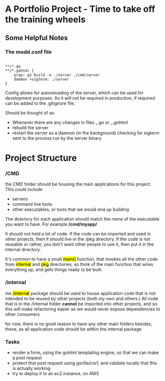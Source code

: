 # A Portfolio Project - Time to take off the training wheels

## Some Helpful Notes

### The modd.conf file

```

**/*.go
**/*.gohtml {
    prep: go build -o ./server ./cmd/server
    daemon +sigterm: ./server
}

```

Config allows for autoreloading of the server, which can be used for development purposes. As it will not be required
in production, if required can be added to the .gitignore file.

Should be thought of as:

- Whenever there are any changes in files _.go or _.gohtml
- rebuild the server
- restart the server as a daemon (in the background) checking for sigterm sent to the process run by the server binary

# Project Structure

### /CMD

the CMD folder should be housing the main applications for this project. This could include

- servers
- command line tools
- other executables, or tools that we would end up building

The directory for each application should match the name of the executable you want to have. For example
**/cmd/myapp/**

It should not hold a lot of code. If the code can be imported and used in other projects, then it should live in the
/pkg directory. If the code is not reusable or rather, you don't want other people to use it, then put it in the
internal directory.

It's common to have a small <mark>main()</mark> function, that invokes all the other code from <mark>internal</mark>
and <mark>pkg</mark> directories, so think of the main function that wires everything up, and gets things ready
to be built.

### /internal

me <mark>/internal</mark> package should be used to house application code that is not intended to be reused by
other projects (both my own and others.) All code that is in the /internal folder **cannot** be imported into other
projects, and so this will make refactoring easier as we would never expose dependencies to other consumers

for now, there is no good reason to have any other main folders besides, these, as all application code should be
within the internal package

### Tasks

- render a form, using the gohtml templating engine, so that we can make a post request
- protect that post request using gorilla/csrf, and validate locally that this is actually working
- try to deploy it to an ec2 instance, on AWS
